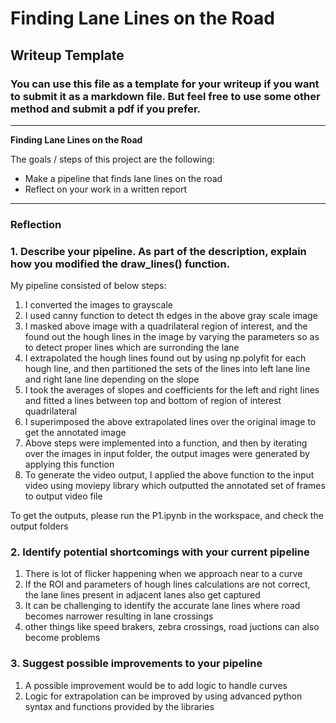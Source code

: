 # **Finding Lane Lines on the Road** 

## Writeup Template

### You can use this file as a template for your writeup if you want to submit it as a markdown file. But feel free to use some other method and submit a pdf if you prefer.

---

**Finding Lane Lines on the Road**

The goals / steps of this project are the following:
* Make a pipeline that finds lane lines on the road
* Reflect on your work in a written report


[//]: # (Image References)

[image1]: ./examples/grayscale.jpg "Grayscale"

---

### Reflection

### 1. Describe your pipeline. As part of the description, explain how you modified the draw_lines() function.

My pipeline consisted of below steps: 
1. I converted the images to grayscale
2. I used canny function to detect th edges in the above gray scale image
3. I masked above image with a quadrilateral region of interest, and the found out the hough lines in the image by varying the parameters so as to detect proper lines which are surronding the lane
4. I extrapolated the hough lines found out by using np.polyfit for each hough line, and then partitioned the sets of the lines into left lane line and right lane line depending on the slope
5. I took the averages of slopes and coefficients for the left and right lines and fitted a lines between top and bottom of region of interest quadrilateral
6. I superimposed the above extrapolated lines over the original image to get the annotated image
7. Above steps were implemented into a function, and then by iterating over the images in input folder, the output images were generated by applying this function
8. To generate the video output, I applied the above function to the input video using moviepy library which outputted the annotated set of frames to output video file

To get the outputs, please run the P1.ipynb in the workspace, and check the output folders

### 2. Identify potential shortcomings with your current pipeline

1. There is lot of flicker happening when we approach near to a curve
2. If the ROI and parameters of hough lines calculations are not correct, the lane lines present in adjacent lanes also get captured
3. It can be challenging to identify the accurate lane lines where road becomes narrower resulting in lane crossings
4. other things like speed brakers, zebra crossings, road juctions can also become problems


### 3. Suggest possible improvements to your pipeline

1. A possible improvement would be to add logic to handle curves
2. Logic for extrapolation can be improved by using advanced python syntax and functions provided by the libraries